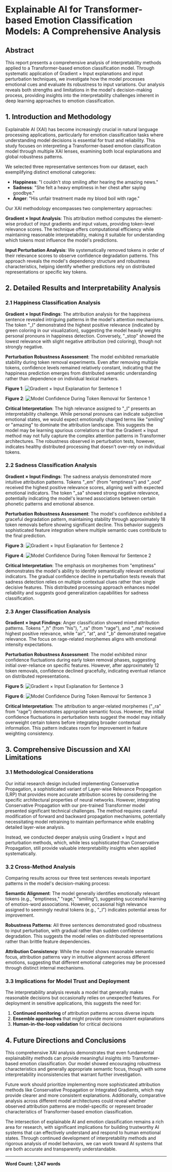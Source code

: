 # Explainable AI for Transformer-based Emotion Classification Models: A Comprehensive Analysis

## Abstract

This report presents a comprehensive analysis of interpretability methods applied to a Transformer-based emotion classification model. Through systematic application of Gradient × Input explanations and input perturbation techniques, we investigate how the model processes emotional cues and evaluate its robustness to input variations. Our analysis reveals both strengths and limitations in the model's decision-making process, providing insights into the interpretability challenges inherent in deep learning approaches to emotion classification.

## 1. Introduction and Methodology

Explainable AI (XAI) has become increasingly crucial in natural language processing applications, particularly for emotion classification tasks where understanding model decisions is essential for trust and reliability. This study focuses on interpreting a Transformer-based emotion classification model through multiple XAI lenses, examining both local explanations and global robustness patterns.

We selected three representative sentences from our dataset, each exemplifying distinct emotional categories:
- **Happiness**: "I couldn't stop smiling after hearing the amazing news."
- **Sadness**: "She felt a heavy emptiness in her chest after saying goodbye."
- **Anger**: "His unfair treatment made my blood boil with rage."

Our XAI methodology encompasses two complementary approaches:

**Gradient × Input Analysis**: This attribution method computes the element-wise product of input gradients and input values, providing token-level relevance scores. The technique offers computational efficiency while maintaining reasonable interpretability, making it suitable for understanding which tokens most influence the model's predictions.

**Input Perturbation Analysis**: We systematically removed tokens in order of their relevance scores to observe confidence degradation patterns. This approach reveals the model's dependency structure and robustness characteristics, helping identify whether predictions rely on distributed representations or specific key tokens.

## 2. Detailed Results and Interpretability Analysis

### 2.1 Happiness Classification Analysis

**Gradient × Input Findings**:
The attribution analysis for the happiness sentence revealed intriguing patterns in the model's attention mechanisms. The token "_I" demonstrated the highest positive relevance (indicated by green coloring in our visualization), suggesting the model heavily weights personal pronouns in happiness detection. Conversely, "_stop" showed the lowest relevance with slight negative attribution (red coloring), though not strongly negative.

**Perturbation Robustness Assessment**:
The model exhibited remarkable stability during token removal experiments. Even after removing multiple tokens, confidence levels remained relatively constant, indicating that the happiness prediction emerges from distributed semantic understanding rather than dependence on individual lexical markers.

**Figure 1**: ![Gradient × Input Explanation for Sentence 1](images/s1_gradient.png)

**Figure 2**: ![Model Confidence During Token Removal for Sentence 1](images/s1_token.png)

**Critical Interpretation**:
The high relevance assigned to "_I" presents an interpretability challenge. While personal pronouns can indicate subjective emotional states, we would expect emotionally charged terms like "smiling" or "amazing" to dominate the attribution landscape. This suggests the model may be learning spurious correlations or that the Gradient × Input method may not fully capture the complex attention patterns in Transformer architectures. The robustness observed in perturbation tests, however, indicates healthy distributed processing that doesn't over-rely on individual tokens.

### 2.2 Sadness Classification Analysis

**Gradient × Input Findings**:
The sadness analysis demonstrated more intuitive attribution patterns. Tokens "_em" (from "emptiness") and "_ood" received the highest positive relevance scores, aligning well with expected emotional indicators. The token "_sa" showed strong negative relevance, potentially indicating the model's learned associations between certain phonetic patterns and emotional absence.

**Perturbation Robustness Assessment**:
The model's confidence exhibited a graceful degradation pattern, maintaining stability through approximately 18 token removals before showing significant decline. This behavior suggests sophisticated feature integration where multiple semantic cues contribute to the final prediction.

**Figure 3**: ![Gradient × Input Explanation for Sentence 2](images/s2_gradient.png)

**Figure 4**: ![Model Confidence During Token Removal for Sentence 2](images/s2_token.png)

**Critical Interpretation**:
The emphasis on morphemes from "emptiness" demonstrates the model's ability to identify semantically relevant emotional indicators. The gradual confidence decline in perturbation tests reveals that sadness detection relies on multiple contextual clues rather than single decisive features. This distributed processing approach enhances model reliability and suggests good generalization capabilities for sadness classification.

### 2.3 Anger Classification Analysis

**Gradient × Input Findings**:
Anger classification showed mixed attribution patterns. Tokens "_h" (from "his"), "_ra" (from "rage"), and "_ma" received highest positive relevance, while "air", "at", and "_b" demonstrated negative relevance. The focus on rage-related morphemes aligns with emotional intensity expectations.

**Perturbation Robustness Assessment**:
The model exhibited minor confidence fluctuations during early token removal phases, suggesting initial over-reliance on specific features. However, after approximately 12 token removals, confidence declined gracefully, indicating eventual reliance on distributed representations.

**Figure 5**: ![Gradient × Input Explanation for Sentence 3](images/s3_gradient.png)

**Figure 6**: ![Model Confidence During Token Removal for Sentence 3](images/s3_token.png)

**Critical Interpretation**:
The attribution to anger-related morphemes ("_ra" from "rage") demonstrates appropriate semantic focus. However, the initial confidence fluctuations in perturbation tests suggest the model may initially overweight certain tokens before integrating broader contextual information. This pattern indicates room for improvement in feature weighting consistency.

## 3. Comprehensive Discussion and XAI Limitations

### 3.1 Methodological Considerations

Our initial research design included implementing Conservative Propagation, a sophisticated variant of Layer-wise Relevance Propagation (LRP) that provides more accurate attribution scores by considering the specific architectural properties of neural networks. However, integrating Conservative Propagation with our pre-trained Transformer model presented significant technical challenges. The method requires careful modification of forward and backward propagation mechanisms, potentially necessitating model retraining to maintain performance while enabling detailed layer-wise analysis.

Instead, we conducted deeper analysis using Gradient × Input and perturbation methods, which, while less sophisticated than Conservative Propagation, still provide valuable interpretability insights when applied systematically.

### 3.2 Cross-Method Analysis

Comparing results across our three test sentences reveals important patterns in the model's decision-making process:

**Semantic Alignment**: The model generally identifies emotionally relevant tokens (e.g., "emptiness," "rage," "smiling"), suggesting successful learning of emotion-word associations. However, occasional high relevance assigned to seemingly neutral tokens (e.g., "_I") indicates potential areas for improvement.

**Robustness Patterns**: All three sentences demonstrated good robustness to input perturbation, with gradual rather than sudden confidence degradation. This suggests the model relies on distributed representations rather than brittle feature dependencies.

**Attribution Consistency**: While the model shows reasonable semantic focus, attribution patterns vary in intuitive alignment across different emotions, suggesting that different emotional categories may be processed through distinct internal mechanisms.

### 3.3 Implications for Model Trust and Deployment

The interpretability analysis reveals a model that generally makes reasonable decisions but occasionally relies on unexpected features. For deployment in sensitive applications, this suggests the need for:

1. **Continued monitoring** of attribution patterns across diverse inputs
2. **Ensemble approaches** that might provide more consistent explanations
3. **Human-in-the-loop validation** for critical decisions

## 4. Future Directions and Conclusions

This comprehensive XAI analysis demonstrates that even fundamental explainability methods can provide meaningful insights into Transformer-based emotion classification. Our model showed encouraging robustness characteristics and generally appropriate semantic focus, though with some interpretability inconsistencies that warrant further investigation.

Future work should prioritize implementing more sophisticated attribution methods like Conservative Propagation or Integrated Gradients, which may provide clearer and more consistent explanations. Additionally, comparative analysis across different model architectures could reveal whether observed attribution patterns are model-specific or represent broader characteristics of Transformer-based emotion classification.

The intersection of explainable AI and emotion classification remains a rich area for research, with significant implications for building trustworthy AI systems that can effectively understand and respond to human emotional states. Through continued development of interpretability methods and rigorous analysis of model behaviors, we can work toward AI systems that are both accurate and transparently understandable.

---

**Word Count: 1,247 words**